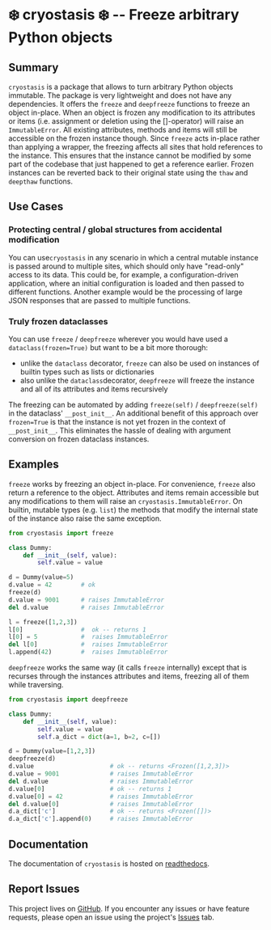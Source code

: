 # ❄️ cryostasis ❄️ -- Freeze arbitrary Python objects


## Summary

`cryostasis` is a package that allows to turn arbitrary Python objects immutable.
The package is very lightweight and does not have any dependencies.
It offers the `freeze` and `deepfreeze` functions to freeze an object in-place.
When an object is frozen any modification to its attributes or items (i.e. assignment or deletion using the []-operator) will raise an `ImmutableError`.
All existing attributes, methods and items will still be accessible on the frozen instance though.
Since `freeze` acts in-place rather than applying a wrapper, the freezing affects all sites that hold references to the instance.
This ensures that the instance cannot be modified by some part of the codebase that just happened to get a reference earlier.
Frozen instances can be reverted back to their original state using the `thaw` and `deepthaw` functions.

## Use Cases

### Protecting central / global structures from accidental modification
You can use`cryostasis` in any scenario in which a central mutable instance is passed around to multiple sites, which should only have "read-only" access to its data.
This could be, for example, a configuration-driven application, where an initial configuration is loaded and then passed to different functions.
Another example would be the processing of large JSON responses that are passed to multiple functions.

### Truly frozen dataclasses
You can use `freeze` / `deepfreeze` wherever you would have used a `dataclass(frozen=True)` but want to be a bit more thorough:
- unlike the `dataclass` decorator, `freeze` can also be used on instances of builtin types such as lists or dictionaries
- also unlike the `dataclass`decorator, `deepfreeze` will freeze the instance and all of its attributes and items recursively

The freezing can be automated by adding `freeze(self)` / `deepfreeze(self)` in the dataclass' `__post_init__`.
An additional benefit of this approach over `frozen=True` is that the instance is not yet frozen in the context of `__post_init__`.
This eliminates the hassle of dealing with argument conversion on frozen dataclass instances.

## Examples

`freeze` works by freezing an object in-place. For convenience, `freeze` also return a reference to the object.
Attributes and items remain accessible but any modifications to them will raise an `cryostasis.ImmutableError`.
On builtin, mutable types (e.g. `list`) the methods that modify the internal state of the instance also raise the same exception.

```python
from cryostasis import freeze

class Dummy:
    def __init__(self, value):
        self.value = value

d = Dummy(value=5)
d.value = 42        # ok
freeze(d)
d.value = 9001      # raises ImmutableError
del d.value         # raises ImmutableError

l = freeze([1,2,3])
l[0]                #  ok -- returns 1
l[0] = 5            #  raises ImmutableError
del l[0]            #  raises ImmutableError
l.append(42)        #  raises ImmutableError
```

`deepfreeze` works the same way (it calls `freeze` internally) except that is recurses through the instances attributes and items, freezing all of them while traversing.

```python
from cryostasis import deepfreeze

class Dummy:
    def __init__(self, value):
        self.value = value
        self.a_dict = dict(a=1, b=2, c=[])

d = Dummy(value=[1,2,3])
deepfreeze(d)
d.value                     # ok -- returns <Frozen([1,2,3])>
d.value = 9001              # raises ImmutableError
del d.value                 # raises ImmutableError
d.value[0]                  # ok -- returns 1
d.value[0] = 42             # raises ImmutableError
del d.value[0]              # raises ImmutableError
d.a_dict['c']               # ok -- returns <Frozen([])>
d.a_dict['c'].append(0)     # raises ImmutableError
```

## Documentation

The documentation of `cryostasis` is hosted on [readthedocs](https://cryostasis.readthedocs.io/en/stable/).

## Report Issues

This project lives on [GitHub](https://github.com/IljaManakov/cryostasis).
If you encounter any issues or have feature requests, please open an issue using the project's [Issues](https://github.com/IljaManakov/cryostasis/issues) tab.
